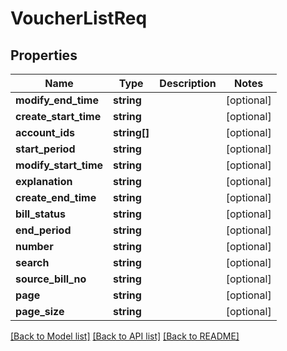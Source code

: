 # VoucherListReq

## Properties
Name | Type | Description | Notes
------------ | ------------- | ------------- | -------------
**modify_end_time** | **string** |  | [optional] 
**create_start_time** | **string** |  | [optional] 
**account_ids** | **string[]** |  | [optional] 
**start_period** | **string** |  | [optional] 
**modify_start_time** | **string** |  | [optional] 
**explanation** | **string** |  | [optional] 
**create_end_time** | **string** |  | [optional] 
**bill_status** | **string** |  | [optional] 
**end_period** | **string** |  | [optional] 
**number** | **string** |  | [optional] 
**search** | **string** |  | [optional] 
**source_bill_no** | **string** |  | [optional] 
**page** | **string** |  | [optional] 
**page_size** | **string** |  | [optional] 

[[Back to Model list]](../README.md#documentation-for-models) [[Back to API list]](../README.md#documentation-for-api-endpoints) [[Back to README]](../README.md)


